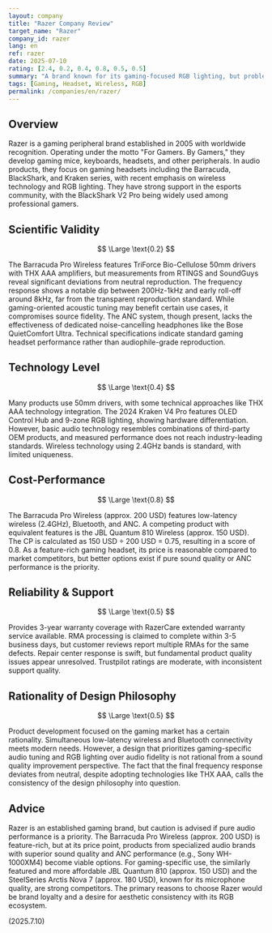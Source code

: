 ```yaml
---
layout: company
title: "Razer Company Review"
target_name: "Razer"
company_id: razer
lang: en
ref: razer
date: 2025-07-10
rating: [2.4, 0.2, 0.4, 0.8, 0.5, 0.5]
summary: "A brand known for its gaming-focused RGB lighting, but problematic from an audio fidelity perspective. While feature-rich, its pricing is reasonable considering the existence of competing products with similar features."
tags: [Gaming, Headset, Wireless, RGB]
permalink: /companies/en/razer/
---
```


## Overview

Razer is a gaming peripheral brand established in 2005 with worldwide recognition. Operating under the motto "For Gamers. By Gamers," they develop gaming mice, keyboards, headsets, and other peripherals. In audio products, they focus on gaming headsets including the Barracuda, BlackShark, and Kraken series, with recent emphasis on wireless technology and RGB lighting. They have strong support in the esports community, with the BlackShark V2 Pro being widely used among professional gamers.

## Scientific Validity

$$ \Large \text{0.2} $$

The Barracuda Pro Wireless features TriForce Bio-Cellulose 50mm drivers with THX AAA amplifiers, but measurements from RTINGS and SoundGuys reveal significant deviations from neutral reproduction. The frequency response shows a notable dip between 200Hz-1kHz and early roll-off around 8kHz, far from the transparent reproduction standard. While gaming-oriented acoustic tuning may benefit certain use cases, it compromises source fidelity. The ANC system, though present, lacks the effectiveness of dedicated noise-cancelling headphones like the Bose QuietComfort Ultra. Technical specifications indicate standard gaming headset performance rather than audiophile-grade reproduction.

## Technology Level

$$ \Large \text{0.4} $$

Many products use 50mm drivers, with some technical approaches like THX AAA technology integration. The 2024 Kraken V4 Pro features OLED Control Hub and 9-zone RGB lighting, showing hardware differentiation. However, basic audio technology resembles combinations of third-party OEM products, and measured performance does not reach industry-leading standards. Wireless technology using 2.4GHz bands is standard, with limited uniqueness.

## Cost-Performance

$$ \Large \text{0.8} $$

The Barracuda Pro Wireless (approx. 200 USD) features low-latency wireless (2.4GHz), Bluetooth, and ANC. A competing product with equivalent features is the JBL Quantum 810 Wireless (approx. 150 USD). The CP is calculated as 150 USD ÷ 200 USD = 0.75, resulting in a score of 0.8. As a feature-rich gaming headset, its price is reasonable compared to market competitors, but better options exist if pure sound quality or ANC performance is the priority.

## Reliability & Support

$$ \Large \text{0.5} $$

Provides 3-year warranty coverage with RazerCare extended warranty service available. RMA processing is claimed to complete within 3-5 business days, but customer reviews report multiple RMAs for the same defects. Repair center response is swift, but fundamental product quality issues appear unresolved. Trustpilot ratings are moderate, with inconsistent support quality.

## Rationality of Design Philosophy

$$ \Large \text{0.5} $$

Product development focused on the gaming market has a certain rationality. Simultaneous low-latency wireless and Bluetooth connectivity meets modern needs. However, a design that prioritizes gaming-specific audio tuning and RGB lighting over audio fidelity is not rational from a sound quality improvement perspective. The fact that the final frequency response deviates from neutral, despite adopting technologies like THX AAA, calls the consistency of the design philosophy into question.

## Advice

Razer is an established gaming brand, but caution is advised if pure audio performance is a priority. The Barracuda Pro Wireless (approx. 200 USD) is feature-rich, but at its price point, products from specialized audio brands with superior sound quality and ANC performance (e.g., Sony WH-1000XM4) become viable options. For gaming-specific use, the similarly featured and more affordable JBL Quantum 810 (approx. 150 USD) and the SteelSeries Arctis Nova 7 (approx. 180 USD), known for its microphone quality, are strong competitors. The primary reasons to choose Razer would be brand loyalty and a desire for aesthetic consistency with its RGB ecosystem.

(2025.7.10)